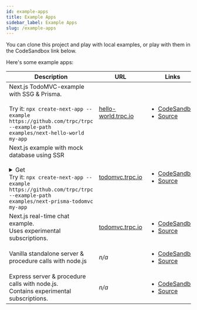 ```yaml
---
id: example-apps
title: Example Apps
sidebar_label: Example Apps
slug: /example-apps
---
```



You can clone this project and play with local examples, or play with them in the CodeSandbox link below.

Here's some example apps:


<table>
  <thead>
    <tr>
      <th>Description</th>
      <th>URL</th>
      <th>Links</th>
    </tr>
  </thead>
  <tbody>
    <tr>
      <td>
        Next.js TodoMVC-example with SSG & Prisma.
        <br/><br/>
        Try it: <code>npx create-next-app --example https://github.com/trpc/trpc --example-path examples/next-hello-world my-app</code>
      </td>
      <td><a href="https://hello-world.trpc.io">hello-world.trpc.io</a></td>
      <td>
        <ul>
          <li><a href="https://githubbox.com/trpc/trpc/tree/main/examples/next-hello-world">CodeSandbox</a></li>
          <li><a href="https://codesandbox.io/s/github/trpc/trpc/tree/main/examples/next-hello-world?file=/pages/%5Bfilter%5D.tsx">Source</a></li>
        </ul>
      </td>
    </tr>
    <tr>
      <td>
        Next.js example with mock database using SSR
        <br/><br/>
        <details>
          <summary>Get </summary>
        </details>
        Try it: <code>npx create-next-app --example https://github.com/trpc/trpc --example-path examples/next-prisma-todomvc my-app</code>
      </td>
      <td><a href="https://todomvc.trpc.io">todomvc.trpc.io</a></td>
      <td>
        <ul>
          <li><a href="https://githubbox.com/trpc/trpc/tree/main/examples/next-prisma-todomvc">CodeSandbox</a></li>
          <li><a href="https://codesandbox.io/s/github/trpc/trpc/tree/main/examples/next-prisma-todomvc?file=/pages/%5Bfilter%5D.tsx">Source</a></li>
        </ul>
      </td>
    </tr>
    <tr>
      <td>Next.js real-time chat example.<br/>Uses experimental subscriptions.</td>
      <td><a href="https://todomvc.trpc.io">todomvc.trpc.io</a></td>
      <td>
        <ul>
          <li><a href="https://githubbox.com/trpc/trpc/tree/main/examples/next-prisma-todomvc">CodeSandbox</a></li>
          <li><a href="https://github.com/trpc/trpc/tree/main/examples/next-prisma-todomvc">Source</a></li>
        </ul>
      </td>
    </tr>
    <tr>
      <td>Vanilla standalone server &amp; procedure calls with node.js</td>
      <td><em>n/a</em></td>
      <td>
        <ul>
          <li><a href="https://githubbox.com/trpc/trpc/tree/main/examples/standalone-server">CodeSandbox</a></li>
          <li><a href="https://github.com/trpc/trpc/tree/main/examples/standalone-server">Source</a></li>
        </ul>
      </td>
    </tr>
    <tr>
      <td>Express server &amp; procedure calls with node.js.<br/>Contains experimental subscriptions.</td>
      <td><em>n/a</em></td>
      <td>
        <ul>
          <li><a href="https://githubbox.com/trpc/trpc/tree/main/examples/standalone-server">CodeSandbox</a></li>
          <li><a href="https://github.com/trpc/trpc/tree/main/examples/standalone-server">Source</a></li>
        </ul>
      </td>
    </tr>
  </tbody>
</table>
